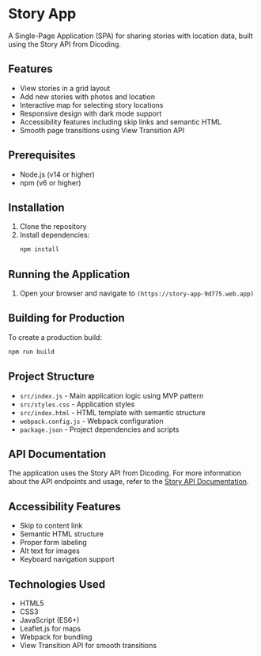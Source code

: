 # Story App

A Single-Page Application (SPA) for sharing stories with location data, built using the Story API from Dicoding.

## Features

- View stories in a grid layout
- Add new stories with photos and location
- Interactive map for selecting story locations
- Responsive design with dark mode support
- Accessibility features including skip links and semantic HTML
- Smooth page transitions using View Transition API

## Prerequisites

- Node.js (v14 or higher)
- npm (v6 or higher)

## Installation

1. Clone the repository
2. Install dependencies:
   ```bash
   npm install
   ```

## Running the Application

1. Open your browser and navigate to `(https://story-app-9d775.web.app)`

## Building for Production

To create a production build:
```bash
npm run build
```

## Project Structure

- `src/index.js` - Main application logic using MVP pattern
- `src/styles.css` - Application styles
- `src/index.html` - HTML template with semantic structure
- `webpack.config.js` - Webpack configuration
- `package.json` - Project dependencies and scripts

## API Documentation

The application uses the Story API from Dicoding. For more information about the API endpoints and usage, refer to the [Story API Documentation](https://story-api.dicoding.dev/v1).

## Accessibility Features

- Skip to content link
- Semantic HTML structure
- Proper form labeling
- Alt text for images
- Keyboard navigation support

## Technologies Used

- HTML5
- CSS3
- JavaScript (ES6+)
- Leaflet.js for maps
- Webpack for bundling
- View Transition API for smooth transitions 
